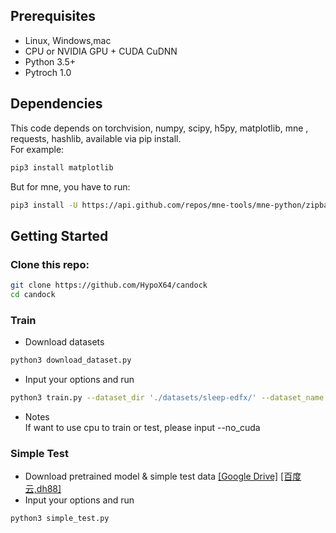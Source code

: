 ## Prerequisites
- Linux, Windows,mac
- CPU or NVIDIA GPU + CUDA CuDNN
- Python 3.5+
- Pytroch 1.0

## Dependencies
This code depends on torchvision, numpy, scipy, h5py, matplotlib, mne , requests, hashlib, available via pip install.<br>
For example:<br>

```bash
pip3 install matplotlib
```
But for mne, you have to run:<br>
```bash
pip3 install -U https://api.github.com/repos/mne-tools/mne-python/zipball/master
```

## Getting Started
### Clone this repo:
```bash
git clone https://github.com/HypoX64/candock
cd candock
```
### Train
* Download datasets
```bash
python3 download_dataset.py
```
* Input your options and run
```bash
python3 train.py --dataset_dir './datasets/sleep-edfx/' --dataset_name sleep-edfx --signal_name 'EEG Fpz-Cz' --sample_num 10 --model_name lstm --batchsize 64 --network_save_freq 5 --epochs 20 --lr 0.0005 --BID 5_95_th --select_sleep_time --cross_validation subject
```
* Notes<br>
If want to use cpu to train or test, please input --no_cuda

### Simple Test
* Download pretrained model & simple test data  [[Google Drive]](https://drive.google.com/open?id=1pup2_tZFGQQwB-hoXRjpMxiD4Vmpn0Lf)   [[百度云,dh88]](https://pan.baidu.com/s/1dGobTMVa_4u2HLky6bmbsA)
* Input your options and run
```bash
python3 simple_test.py
```